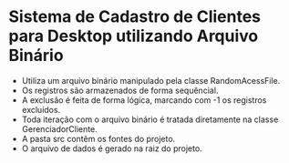 # Sistema de Cadastro de Clientes para Desktop utilizando Arquivo Binário

- Utiliza um arquivo binário manipulado pela classe RandomAcessFile.<br>
- Os registros são armazenados de forma sequêncial.<br>
- A exclusão é feita de forma lógica, marcando com -1 os registros excluídos.<br>
- Toda iteração com o arquivo binário é tratada diretamente na classe GerenciadorCliente.<br>
- A pasta src contêm os fontes do projeto.<br>
- O arquivo de dados é gerado na raiz do projeto.<br>
